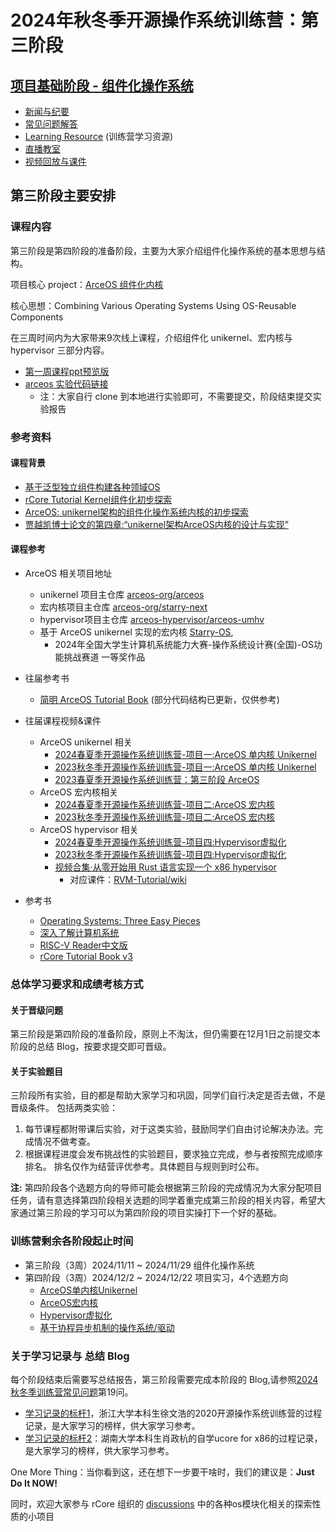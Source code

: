 
# 2024年秋冬季开源操作系统训练营：第三阶段

## [项目基础阶段 - 组件化操作系统](https://opencamp.cn/os2edu/camp/2024fall/stage/3)

- [新闻与纪要](./news.md)
- [常见问题解答](./QA.md)
- [Learning Resource](./relatedinfo.md) (训练营学习资源)
- [直播教室](https://opencamp.cn/os2edu/camp/2024fall/stage/3)
- [视频回放与课件](https://opencamp.cn/os2edu/camp/2024fall/stage/3?tab=video)

## 第三阶段主要安排

### 课程内容

第三阶段是第四阶段的准备阶段，主要为大家介绍组件化操作系统的基本思想与结构。

项目核心 project：[ArceOS 组件化内核](https://github.com/arceos-org/)

核心思想：Combining Various Operating Systems Using OS-Reusable Components

在三周时间内为大家带来9次线上课程，介绍组件化 unikernel、宏内核与 hypervisor 三部分内容。


- [第一周课程ppt预览版](https://github.com/arceos-org/oscamp/tree/main/course)
- [arceos 实验代码链接](https://github.com/arceos-org/oscamp/tree/main/arceos)
  - 注：大家自行 clone 到本地进行实验即可，不需要提交，阶段结束提交实验报告

### 参考资料

#### 课程背景

- [基于泛型独立组件构建各种领域OS](https://github.com/chyyuu/thoughts/blob/main/tangram-oskits.md)
- [rCore Tutorial Kernel组件化初步探索](https://github.com/rcore-os/rCore-Tutorial-in-single-workspace)
- [ArceOS: unikernel架构的组件化操作系统内核的初步探索](https://github.com/LearningOS/os-lectures/blob/master/oslabs/biglabs-list-2023.md)
- [贾越凯博士论文的第四章:“unikernel架构ArceOS内核的设计与实现”](https://github.com/rcore-os/arceos/wiki/docs/main-20240524-62-91.pdf)

#### 课程参考
- ArceOS 相关项目地址
  - unikernel 项目主仓库 [arceos-org/arceos](https://github.com/arceos-org/arceos)
  - 宏内核项目主仓库 [arceos-org/starry-next](https://github.com/arceos-org/starry-next)
  - hypervisor项目主仓库 [arceos-hypervisor/arceos-umhv](https://github.com/arceos-hypervisor/arceos-umhv/)
  - 基于 ArceOS unikernel 实现的宏内核 [Starry-OS](https://github.com/Starry-OS/), 
    - 2024年全国大学生计算机系统能力大赛-操作系统设计赛(全国)-OS功能挑战赛道 一等奖作品
- 往届参考书
  - [简明 ArceOS Tutorial Book](https://rcore-os.cn/arceos-tutorial-book/) (部分代码结构已更新，仅供参考)
- 往届课程视频&课件
  - ArceOS unikernel 相关
    - [2024春夏季开源操作系统训练营-项目一:ArceOS 单内核 Unikernel](https://opencamp.cn/os2edu/camp/2024spring/stage/3?tab=video)
    - [2023秋冬季开源操作系统训练营-项目一:ArceOS 单内核 Unikernel](https://opencamp.cn/os2edu/camp/2023fall/stage/2?tab=video)
    - [2023春夏季开源操作系统训练营：第三阶段 ArceOS](https://opencamp.cn/os2edu/camp/2023spring/stage/2?tab=video)
  - ArceOS 宏内核相关
    - [2024春夏季开源操作系统训练营-项目二:ArceOS 宏内核](https://opencamp.cn/os2edu/camp/2024spring/stage/4?tab=video)
    - [2023秋冬季开源操作系统训练营-项目二:ArceOS 宏内核](https://opencamp.cn/os2edu/camp/2023fall/stage/3?tab=video)
  - ArceOS hypervisor 相关
    - [2024春夏季开源操作系统训练营-项目四:Hypervisor虚拟化](https://opencamp.cn/os2edu/camp/2024spring/stage/6?tab=video)
    - [2023秋冬季开源操作系统训练营-项目四:Hypervisor虚拟化](https://opencamp.cn/os2edu/camp/2023fall/stage/5?tab=video)
    - [视频合集·从零开始用 Rust 语言实现一个 x86 hypervisor](https://space.bilibili.com/3493135044840333/channel/collectiondetail?sid=1118442&spm_id_from=333.788.0.0)
        - 对应课件：[RVM-Tutorial/wiki](https://github.com/equation314/RVM-Tutorial/wiki)
  
- 参考书
  - [Operating Systems: Three Easy Pieces](https://pages.cs.wisc.edu/~remzi/OSTEP/)
  - [深入了解计算机系统](https://hansimov.gitbook.io/csapp/)
  - [RISC-V Reader中文版](http://riscvbook.com/chinese/RISC-V-Reader-Chinese-v2p1.pdf)
  - [rCore Tutorial Book v3](https://learningos.github.io/rCore-Tutorial-Book-v3/)


### 总体学习要求和成绩考核方式

#### 关于晋级问题

第三阶段是第四阶段的准备阶段，原则上不淘汰，但仍需要在12月1日之前提交本阶段的总结 Blog，按要求提交即可晋级。

#### 关于实验题目
三阶段所有实验，目的都是帮助大家学习和巩固，同学们自行决定是否去做，不是晋级条件。
包括两类实验：
1. 每节课程都附带课后实验，对于这类实验，鼓励同学们自由讨论解决办法。完成情况不做考查。
2. 根据课程进度会发布挑战性的实验题目，要求独立完成，参与者按照完成顺序排名。
    排名仅作为结营评优参考。具体题目与规则到时公布。


**注:** 第四阶段各个选题方向的导师可能会根据第三阶段的完成情况为大家分配项目任务，请有意选择第四阶段相关选题的同学着重完成第三阶段的相关内容，希望大家通过第三阶段的学习可以为第四阶段的项目实操打下一个好的基础。


### 训练营剩余各阶段起止时间
* 第三阶段（3周）2024/11/11 ~ 2024/11/29 	组件化操作系统 
* 第四阶段（3周）2024/12/2 ~ 2024/12/22	项目实习，4个选题方向
    * [ArceOS单内核Unikernel](https://opencamp.cn/os2edu/camp/2024fall/stage/4)
    * [ArceOS宏内核](https://opencamp.cn/os2edu/camp/2024fall/stage/5)
    * [Hypervisor虚拟化](https://opencamp.cn/os2edu/camp/2024fall/stage/6)
    * [基于协程异步机制的操作系统/驱动](https://opencamp.cn/os2edu/camp/2024fall/stage/7)


### 关于学习记录与 总结 Blog

每个阶段结束后需要写总结报告，第三阶段需要完成本阶段的 Blog,请参照[2024 秋冬季训练营常见问题](https://opencamp.cn/os2edu/bbs/1382)第19问。

- [学习记录的标杆1](https://github.com/LearningOS/record)，浙江大学本科生徐文浩的2020开源操作系统训练营的过程记录，是大家学习的榜样，供大家学习参考。
- [学习记录的标杆2](https://kiprey.github.io/tags/uCore/)：湖南大学本科生肖政杭的自学ucore for x86的过程记录，是大家学习的榜样，供大家学习参考。

One More Thing：当你看到这，还在想下一步要干啥时，我们的建议是：**Just Do It NOW!**

同时，欢迎大家参与 rCore 组织的 [discussions](https://github.com/orgs/rcore-os/discussions) 中的各种os模块化相关的探索性质的小项目
